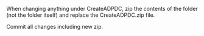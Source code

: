 When changing anything under CreateADPDC, zip the contents of the folder (not the folder itself) and replace the CreateADPDC.zip file.

Commit all changes including new zip.
